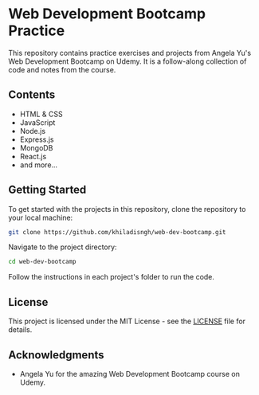 # Web Development Bootcamp Practice

This repository contains practice exercises and projects from Angela Yu's Web Development Bootcamp on Udemy. It is a follow-along collection of code and notes from the course.

## Contents

- HTML & CSS
- JavaScript
- Node.js
- Express.js
- MongoDB
- React.js
- and more...

## Getting Started

To get started with the projects in this repository, clone the repository to your local machine:

```bash
git clone https://github.com/khiladisngh/web-dev-bootcamp.git
```

Navigate to the project directory:

```bash
cd web-dev-bootcamp
```

Follow the instructions in each project's folder to run the code.

## License

This project is licensed under the MIT License - see the [LICENSE](LICENSE) file for details.

## Acknowledgments

- Angela Yu for the amazing Web Development Bootcamp course on Udemy.
